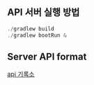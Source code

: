 ## API 서버 실행 방법

```java
./gradlew build
./gradlew bootRun &
```

## Server API format

[api 기록소](https://github.com/codesquad-member-2020/dust-2/wiki/API-%EA%B8%B0%EB%A1%9D%EC%86%8C) 

